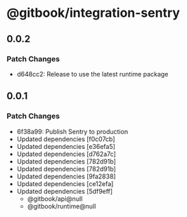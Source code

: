 # @gitbook/integration-sentry

## 0.0.2

### Patch Changes

-   d648cc2: Release to use the latest runtime package

## 0.0.1

### Patch Changes

-   6f38a99: Publish Sentry to production
-   Updated dependencies [f0c07cb]
-   Updated dependencies [e36efa5]
-   Updated dependencies [d762a7c]
-   Updated dependencies [782d91b]
-   Updated dependencies [782d91b]
-   Updated dependencies [9fa2838]
-   Updated dependencies [ce12efa]
-   Updated dependencies [5df9eff]
    -   @gitbook/api@null
    -   @gitbook/runtime@null
